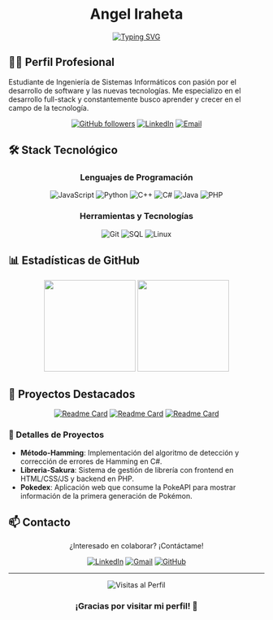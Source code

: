 <div align="center">
  
# Angel Iraheta

[![Typing SVG](https://readme-typing-svg.herokuapp.com?font=Fira+Code&pause=1000&color=3498DB&center=true&vCenter=true&width=435&lines=Estudiante+de+Ingenier%C3%ADa+de+Sistemas;Desarrollador+Full+Stack;Apasionado+por+la+Tecnolog%C3%ADa)](https://git.io/typing-svg)

</div>

## 👨‍💻 Perfil Profesional

Estudiante de Ingeniería de Sistemas Informáticos con pasión por el desarrollo de software y las nuevas tecnologías. Me especializo en el desarrollo full-stack y constantemente busco aprender y crecer en el campo de la tecnología.

<div align="center">

[![GitHub followers](https://img.shields.io/github/followers/AngeLSanchez210?style=social)](https://github.com/AngeLSanchez210)
[![LinkedIn](https://img.shields.io/badge/-Angel_Iraheta-blue?style=flat-square&logo=Linkedin&logoColor=white)](https://www.linkedin.com/in/angel-iraheta/)
[![Email](https://img.shields.io/badge/-Email-red?style=flat-square&logo=Gmail&logoColor=white)](mailto:angelsanchezafis@gmail.com)

</div>

## 🛠️ Stack Tecnológico

<div align="center">

### Lenguajes de Programación
![JavaScript](https://img.shields.io/badge/JavaScript-F7DF1E?style=for-the-badge&logo=javascript&logoColor=black)
![Python](https://img.shields.io/badge/Python-3776AB?style=for-the-badge&logo=python&logoColor=white)
![C++](https://img.shields.io/badge/C++-00599C?style=for-the-badge&logo=c%2B%2B&logoColor=white)
![C#](https://img.shields.io/badge/C%23-239120?style=for-the-badge&logo=c-sharp&logoColor=white)
![Java](https://img.shields.io/badge/Java-007396?style=for-the-badge&logo=java&logoColor=white)
![PHP](https://img.shields.io/badge/PHP-777BB4?style=for-the-badge&logo=php&logoColor=white)

### Herramientas y Tecnologías
![Git](https://img.shields.io/badge/Git-F05032?style=for-the-badge&logo=git&logoColor=white)
![SQL](https://img.shields.io/badge/SQL-4479A1?style=for-the-badge&logo=postgresql&logoColor=white)
![Linux](https://img.shields.io/badge/Linux-FCC624?style=for-the-badge&logo=linux&logoColor=black)

</div>

## 📊 Estadísticas de GitHub

<div align="center">
  <img height="180em" src="https://github-readme-stats.vercel.app/api?username=AngeLSanchez210&show_icons=true&theme=tokyonight&include_all_commits=true&count_private=true"/>
  <img height="180em" src="https://github-readme-stats.vercel.app/api/top-langs/?username=AngeLSanchez210&layout=compact&langs_count=7&theme=tokyonight"/>
</div>

## 🚀 Proyectos Destacados

<div align="center">

[![Readme Card](https://github-readme-stats.vercel.app/api/pin/?username=AngeLSanchez210&repo=Metodo-Hamming&theme=tokyonight)](https://github.com/AngeLSanchez210/Metodo-Hamming)
[![Readme Card](https://github-readme-stats.vercel.app/api/pin/?username=Isaac684&repo=SakurasBookstore&theme=tokyonight)](https://github.com/Isaac684/SakurasBookstore)
[![Readme Card](https://github-readme-stats.vercel.app/api/pin/?username=Isaac684&repo=TPI_Pokedex&theme=tokyonight)](https://github.com/Isaac684/TPI_Pokedex)

</div>

### 📌 Detalles de Proyectos

- **Método-Hamming**: Implementación del algoritmo de detección y corrección de errores de Hamming en C#.
- **Libreria-Sakura**: Sistema de gestión de librería con frontend en HTML/CSS/JS y backend en PHP.
- **Pokedex**: Aplicación web que consume la PokeAPI para mostrar información de la primera generación de Pokémon.

## 📫 Contacto

<div align="center">

¿Interesado en colaborar? ¡Contáctame!

[![LinkedIn](https://img.shields.io/badge/LinkedIn-0077B5?style=for-the-badge&logo=linkedin&logoColor=white)](https://www.linkedin.com/in/angel-iraheta/)
[![Gmail](https://img.shields.io/badge/Gmail-D14836?style=for-the-badge&logo=gmail&logoColor=white)](mailto:angelsanchezafis@gmail.com)
[![GitHub](https://img.shields.io/badge/GitHub-100000?style=for-the-badge&logo=github&logoColor=white)](https://github.com/AngeLSanchez210)

</div>

---

<div align="center">
  <img src="https://komarev.com/ghpvc/?username=AngeLSanchez210&color=blue&style=flat-square&label=Visitas+al+Perfil" alt="Visitas al Perfil"/>
  
  ### ¡Gracias por visitar mi perfil! 👋
</div>

